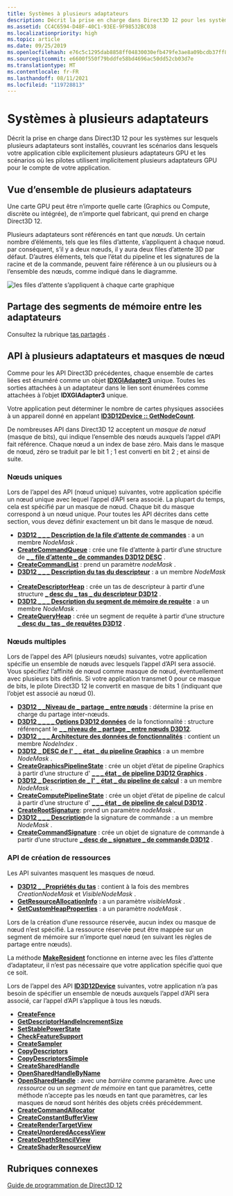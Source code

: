 ```yaml
---
title: Systèmes à plusieurs adaptateurs
description: Décrit la prise en charge dans Direct3D 12 pour les systèmes sur lesquels plusieurs adaptateurs sont installés, couvrant les scénarios dans lesquels votre application cible explicitement plusieurs adaptateurs GPU et les scénarios où les pilotes utilisent implicitement plusieurs adaptateurs GPU pour le compte de votre application.
ms.assetid: CC4C6594-D48F-40C1-93EE-9F98532BC038
ms.localizationpriority: high
ms.topic: article
ms.date: 09/25/2019
ms.openlocfilehash: e76c5c1295dab8858ff04830030efb479fe3ae8a09bcdb37ff8c4820f4fd08c9
ms.sourcegitcommit: e6600f550f79bddfe58bd4696ac50dd52cb03d7e
ms.translationtype: MT
ms.contentlocale: fr-FR
ms.lasthandoff: 08/11/2021
ms.locfileid: "119728813"
---
```

# <a name="multi-adapter-systems"></a>Systèmes à plusieurs adaptateurs

Décrit la prise en charge dans Direct3D 12 pour les systèmes sur lesquels plusieurs adaptateurs sont installés, couvrant les scénarios dans lesquels votre application cible explicitement plusieurs adaptateurs GPU et les scénarios où les pilotes utilisent implicitement plusieurs adaptateurs GPU pour le compte de votre application.

## <a name="multi-adapter-overview"></a>Vue d’ensemble de plusieurs adaptateurs

Une carte GPU peut être n’importe quelle carte (Graphics ou Compute, discrète ou intégrée), de n’importe quel fabricant, qui prend en charge Direct3D 12.

Plusieurs adaptateurs sont référencés en tant que *nœuds*. Un certain nombre d’éléments, tels que les files d’attente, s’appliquent à chaque nœud. par conséquent, s’il y a deux nœuds, il y aura deux files d’attente 3D par défaut. D’autres éléments, tels que l’état du pipeline et les signatures de la racine et de la commande, peuvent faire référence à un ou plusieurs ou à l’ensemble des nœuds, comme indiqué dans le diagramme.

![les files d’attente s’appliquent à chaque carte graphique](images/multigpu.png)

## <a name="sharing-heaps-across-adapters"></a>Partage des segments de mémoire entre les adaptateurs

Consultez la rubrique [tas partagés](shared-heaps.md) .

## <a name="multi-adapter-apis-and-node-masks"></a>API à plusieurs adaptateurs et masques de nœud

Comme pour les API Direct3D précédentes, chaque ensemble de cartes liées est énuméré comme un objet [**IDXGIAdapter3**](/windows/win32/api/dxgi1_4/nn-dxgi1_4-idxgiadapter3) unique. Toutes les sorties attachées à un adaptateur dans le lien sont énumérées comme attachées à l’objet **IDXGIAdapter3** unique.

Votre application peut déterminer le nombre de cartes physiques associées à un appareil donné en appelant [**ID3D12Device :: GetNodeCount**](/windows/win32/api/d3d12/nf-d3d12-id3d12device-getnodecount).

De nombreuses API dans Direct3D 12 acceptent un *masque de nœud* (masque de bits), qui indique l’ensemble des nœuds auxquels l’appel d’API fait référence. Chaque nœud a un index de base zéro. Mais dans le masque de nœud, zéro se traduit par le bit 1 ; 1 est converti en bit 2 ; et ainsi de suite.

### <a name="single-nodes"></a>Nœuds uniques

Lors de l’appel des API (nœud unique) suivantes, votre application spécifie un nœud unique avec lequel l’appel d’API sera associé. La plupart du temps, cela est spécifié par un masque de nœud. Chaque bit du masque correspond à un nœud unique. Pour toutes les API décrites dans cette section, vous devez définir exactement un bit dans le masque de nœud.

-   [**D3D12 \_ \_ \_ Description de la file d’attente de commandes**](/windows/win32/api/d3d12/ns-d3d12-d3d12_command_queue_desc) : a un membre *NodeMask* .
-   [**CreateCommandQueue**](/windows/win32/api/d3d12/nf-d3d12-id3d12device-createcommandqueue) : crée une file d’attente à partir d’une structure de [**\_ \_ file d’attente \_ de commandes D3D12 DESC**](/windows/win32/api/d3d12/ns-d3d12-d3d12_command_queue_desc) .
-   [**CreateCommandList**](/windows/win32/api/d3d12/nf-d3d12-id3d12device-createcommandlist) : prend un paramètre *nodeMask* .
-   [**D3D12 \_ \_ \_ Description du tas du descripteur**](/windows/win32/api/d3d12/ns-d3d12-d3d12_descriptor_heap_desc) : a un membre *NodeMask* .
-   [**CreateDescriptorHeap**](/windows/win32/api/d3d12/nf-d3d12-id3d12device-createdescriptorheap) : crée un tas de descripteur à partir d’une structure [**\_ desc du \_ tas \_ du descripteur D3D12**](/windows/win32/api/d3d12/ns-d3d12-d3d12_descriptor_heap_desc) .
-   [**D3D12 \_ \_ \_ Description du segment de mémoire de requête**](/windows/win32/api/d3d12/ns-d3d12-d3d12_query_heap_desc) : a un membre *NodeMask* .
-   [**CreateQueryHeap**](/windows/win32/api/d3d12/nf-d3d12-id3d12device-createqueryheap) : crée un segment de requête à partir d’une structure [**\_ desc du \_ tas \_ de requêtes D3D12**](/windows/win32/api/d3d12/ns-d3d12-d3d12_query_heap_desc) .

### <a name="multiple-nodes"></a>Nœuds multiples

Lors de l’appel des API (plusieurs nœuds) suivantes, votre application spécifie un ensemble de nœuds avec lesquels l’appel d’API sera associé. Vous spécifiez l’affinité de nœud comme masque de nœud, éventuellement avec plusieurs bits définis. Si votre application transmet 0 pour ce masque de bits, le pilote Direct3D 12 le convertit en masque de bits 1 (indiquant que l’objet est associé au nœud 0).

-   [**D3D12 \_ \_Niveau de \_ partage \_ entre nœuds**](/windows/win32/api/d3d12/ne-d3d12-d3d12_cross_node_sharing_tier) : détermine la prise en charge du partage inter-nœuds.
-   [**D3D12 \_ \_ \_ \_ Options D3D12 données**](/windows/win32/api/d3d12/ns-d3d12-d3d12_feature_data_d3d12_options) de la fonctionnalité : structure référençant le [**\_ \_ niveau de \_ partage \_ entre nœuds D3D12**](/windows/win32/api/d3d12/ne-d3d12-d3d12_cross_node_sharing_tier).
-   [**D3D12 \_ \_ \_ Architecture des données de fonctionnalités**](/windows/win32/api/d3d12/ns-d3d12-d3d12_feature_data_architecture) : contient un membre *NodeIndex* .
-   [**D3D12 \_ DESC de l' \_ \_ état \_ du pipeline Graphics**](/windows/win32/api/d3d12/ns-d3d12-d3d12_graphics_pipeline_state_desc) : a un membre *NodeMask* .
-   [**CreateGraphicsPipelineState**](/windows/win32/api/d3d12/nf-d3d12-id3d12device-creategraphicspipelinestate) : crée un objet d’état de pipeline Graphics à partir d’une structure d' [**\_ \_ \_ état \_ de pipeline D3D12 Graphics**](/windows/win32/api/d3d12/ns-d3d12-d3d12_graphics_pipeline_state_desc) .
-   [**D3D12 \_ Description de \_ l' \_ état \_ du pipeline de calcul**](/windows/win32/api/d3d12/ns-d3d12-d3d12_compute_pipeline_state_desc) : a un membre *NodeMask* .
-   [**CreateComputePipelineState**](/windows/win32/api/d3d12/nf-d3d12-id3d12device-createcomputepipelinestate) : crée un objet d’état de pipeline de calcul à partir d’une structure d' [**\_ \_ \_ état \_ de pipeline de calcul D3D12**](/windows/win32/api/d3d12/ns-d3d12-d3d12_compute_pipeline_state_desc) .
-   [**CreateRootSignature**](/windows/win32/api/d3d12/nf-d3d12-id3d12device-createrootsignature): prend un paramètre *nodeMask* .
-   [**D3D12 \_ \_ \_ Description**](/windows/win32/api/d3d12/ns-d3d12-d3d12_command_signature_desc)de la signature de commande : a un membre *NodeMask* .
-   [**CreateCommandSignature**](/windows/win32/api/d3d12/nf-d3d12-id3d12device-createcommandsignature) : crée un objet de signature de commande à partir d’une structure [**\_ desc de \_ signature \_ de commande D3D12**](/windows/win32/api/d3d12/ns-d3d12-d3d12_command_signature_desc) .

### <a name="resource-creation-apis"></a>API de création de ressources

Les API suivantes masquent les masques de nœud.

-   [**D3D12 \_ \_Propriétés du tas**](/windows/win32/api/d3d12/ns-d3d12-d3d12_heap_properties) : contient à la fois des membres *CreationNodeMask* et *VisibleNodeMask* .
-   [**GetResourceAllocationInfo**](/windows/win32/api/d3d12/nf-d3d12-id3d12device-getresourceallocationinfo) : a un paramètre *visibleMask* .
-   [**GetCustomHeapProperties**](/windows/win32/api/d3d12/nf-d3d12-id3d12device-getcustomheapproperties) : a un paramètre *nodeMask* .

Lors de la création d’une ressource réservée, aucun index ou masque de nœud n’est spécifié. La ressource réservée peut être mappée sur un segment de mémoire sur n’importe quel nœud (en suivant les règles de partage entre nœuds).

La méthode [**MakeResident**](/windows/win32/api/d3d12/nf-d3d12-id3d12device-makeresident) fonctionne en interne avec les files d’attente d’adaptateur, il n’est pas nécessaire que votre application spécifie quoi que ce soit.

Lors de l’appel des API [**ID3D12Device**](/windows/win32/api/d3d12/nn-d3d12-id3d12device) suivantes, votre application n’a pas besoin de spécifier un ensemble de nœuds auxquels l’appel d’API sera associé, car l’appel d’API s’applique à tous les nœuds.

-   [**CreateFence**](/windows/win32/api/d3d12/nf-d3d12-id3d12device-createfence)
-   [**GetDescriptorHandleIncrementSize**](/windows/win32/api/d3d12/nf-d3d12-id3d12device-getdescriptorhandleincrementsize)
-   [**SetStablePowerState**](/windows/win32/api/d3d12/nf-d3d12-id3d12device-setstablepowerstate)
-   [**CheckFeatureSupport**](/windows/win32/api/d3d12/nf-d3d12-id3d12device-checkfeaturesupport)
-   [**CreateSampler**](/windows/win32/api/d3d12/nf-d3d12-id3d12device-createsampler)
-   [**CopyDescriptors**](/windows/win32/api/d3d12/nf-d3d12-id3d12device-copydescriptors)
-   [**CopyDescriptorsSimple**](/windows/win32/api/d3d12/nf-d3d12-id3d12device-copydescriptorssimple)
-   [**CreateSharedHandle**](/windows/win32/api/d3d12/nf-d3d12-id3d12device-createsharedhandle)
-   [**OpenSharedHandleByName**](/windows/win32/api/d3d12/nf-d3d12-id3d12device-opensharedhandlebyname)
-   [**OpenSharedHandle**](/windows/win32/api/d3d12/nf-d3d12-id3d12device-opensharedhandle) : avec une *barrière* comme paramètre. Avec une *ressource* ou un *segment de mémoire* en tant que paramètres, cette méthode n’accepte pas les nœuds en tant que paramètres, car les masques de nœud sont hérités des objets créés précédemment.
-   [**CreateCommandAllocator**](/windows/win32/api/d3d12/nf-d3d12-id3d12device-createcommandallocator)
-   [**CreateConstantBufferView**](/windows/win32/api/d3d12/nf-d3d12-id3d12device-createconstantbufferview)
-   [**CreateRenderTargetView**](/windows/win32/api/d3d12/nf-d3d12-id3d12device-createrendertargetview)
-   [**CreateUnorderedAccessView**](/windows/win32/api/d3d12/nf-d3d12-id3d12device-createunorderedaccessview)
-   [**CreateDepthStencilView**](/windows/win32/api/d3d12/nf-d3d12-id3d12device-createdepthstencilview)
-   [**CreateShaderResourceView**](/windows/win32/api/d3d12/nf-d3d12-id3d12device-createshaderresourceview)

## <a name="related-topics"></a>Rubriques connexes

[Guide de programmation de Direct3D 12](directx-12-programming-guide.md)
